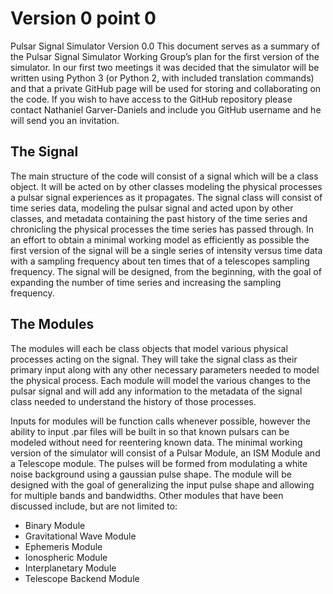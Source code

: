 # Version 0 point 0

Pulsar Signal Simulator Version 0.0
This document serves as a summary of the Pulsar Signal Simulator Working Group’s plan for the first version of the simulator.
In our first two meetings it was decided that the simulator will be written using Python 3 (or Python 2, with included translation commands) and that a private GitHub page will be used for storing and collaborating on the code.
If you wish to have access to the GitHub repository please contact Nathaniel Garver-Daniels and include you GitHub username and he will send you an invitation.

## The Signal

The main structure of the code will consist of a signal which will be a class object.
It will be acted on by other classes modeling the physical processes a pulsar signal experiences as it propagates.
The signal class will consist of time series data, modeling the pulsar signal and acted upon by other classes, and metadata containing the past history of the time series and chronicling the physical processes the time series has passed through.
In an effort to obtain a minimal working model as efficiently as possible the first version of the signal will be a single series of intensity versus time data with a sampling frequency about ten times that of a telescopes sampling frequency.
The signal will be designed, from the beginning, with the goal of expanding the number of time series and increasing the sampling frequency.

## The Modules

The modules will each be class objects that model various physical processes acting on the signal.
They will take the signal class as their primary input along with any other necessary parameters needed to model the physical process.
Each module will model the various changes to the pulsar signal and will add any information to the metadata of the signal class needed to understand the history of those processes.

Inputs for modules will be function calls whenever possible, however the ability to input .par files will be built in so that known pulsars can be modeled without need for reentering known data.
The minimal working version of the simulator will consist of a Pulsar Module, an ISM Module and a Telescope module.
The pulses will be formed from modulating a white noise background using a gaussian pulse shape.
The module will be designed with the goal of generalizing the input pulse shape and allowing for multiple bands and bandwidths.
Other modules that have been discussed include, but are not limited to:
* Binary Module
* Gravitational Wave Module
* Ephemeris Module
* Ionospheric Module
* Interplanetary Module
* Telescope Backend Module
